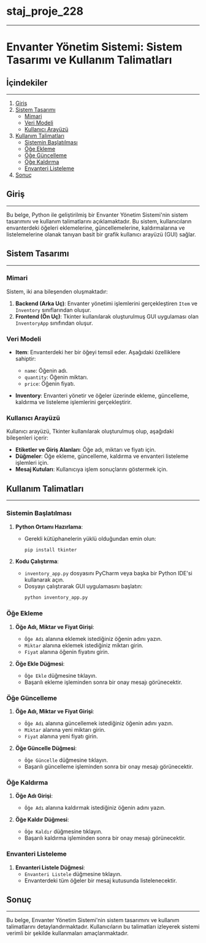 # staj_proje_228
--------------------------

# Envanter Yönetim Sistemi: Sistem Tasarımı ve Kullanım Talimatları

## İçindekiler
--------------------------

1. [Giriş](#giriş)
2. [Sistem Tasarımı](#sistem-tasarımı)
    - [Mimari](#mimari)
    - [Veri Modeli](#veri-modeli)
    - [Kullanıcı Arayüzü](#kullanıcı-arayüzü)
3. [Kullanım Talimatları](#kullanım-talimatları)
    - [Sistemin Başlatılması](#sistemin-başlatılması)
    - [Öğe Ekleme](#öğe-ekleme)
    - [Öğe Güncelleme](#öğe-güncelleme)
    - [Öğe Kaldırma](#öğe-kaldırma)
    - [Envanteri Listeleme](#envanteri-listeleme)
4. [Sonuç](#sonuç)


## Giriş
--------------------------


Bu belge, Python ile geliştirilmiş bir Envanter Yönetim Sistemi'nin sistem tasarımını ve kullanım talimatlarını açıklamaktadır. Bu sistem, kullanıcıların envanterdeki öğeleri eklemelerine, güncellemelerine, kaldırmalarına ve listelemelerine olanak tanıyan basit bir grafik kullanıcı arayüzü (GUI) sağlar.

## Sistem Tasarımı
--------------------------


### Mimari

Sistem, iki ana bileşenden oluşmaktadır:

1. **Backend (Arka Uç)**: Envanter yönetimi işlemlerini gerçekleştiren `Item` ve `Inventory` sınıflarından oluşur.
2. **Frontend (Ön Uç)**: Tkinter kullanılarak oluşturulmuş GUI uygulaması olan `InventoryApp` sınıfından oluşur.

### Veri Modeli

- **Item**: Envanterdeki her bir öğeyi temsil eder. Aşağıdaki özelliklere sahiptir:
  - `name`: Öğenin adı.
  - `quantity`: Öğenin miktarı.
  - `price`: Öğenin fiyatı.
  
- **Inventory**: Envanteri yönetir ve öğeler üzerinde ekleme, güncelleme, kaldırma ve listeleme işlemlerini gerçekleştirir.

### Kullanıcı Arayüzü

Kullanıcı arayüzü, Tkinter kullanılarak oluşturulmuş olup, aşağıdaki bileşenleri içerir:

- **Etiketler ve Giriş Alanları**: Öğe adı, miktarı ve fiyatı için.
- **Düğmeler**: Öğe ekleme, güncelleme, kaldırma ve envanteri listeleme işlemleri için.
- **Mesaj Kutuları**: Kullanıcıya işlem sonuçlarını göstermek için.

## Kullanım Talimatları
--------------------------


### Sistemin Başlatılması

1. **Python Ortamı Hazırlama**:
   - Gerekli kütüphanelerin yüklü olduğundan emin olun:
     ```bash
     pip install tkinter
     ```

2. **Kodu Çalıştırma**:
   - `inventory_app.py` dosyasını PyCharm veya başka bir Python IDE'si kullanarak açın.
   - Dosyayı çalıştırarak GUI uygulamasını başlatın:
     ```python
     python inventory_app.py
     ```

### Öğe Ekleme

1. **Öğe Adı, Miktar ve Fiyat Girişi**:
   - `Öğe Adı` alanına eklemek istediğiniz öğenin adını yazın.
   - `Miktar` alanına eklemek istediğiniz miktarı girin.
   - `Fiyat` alanına öğenin fiyatını girin.

2. **Öğe Ekle Düğmesi**:
   - `Öğe Ekle` düğmesine tıklayın.
   - Başarılı ekleme işleminden sonra bir onay mesajı görünecektir.

### Öğe Güncelleme

1. **Öğe Adı, Miktar ve Fiyat Girişi**:
   - `Öğe Adı` alanına güncellemek istediğiniz öğenin adını yazın.
   - `Miktar` alanına yeni miktarı girin.
   - `Fiyat` alanına yeni fiyatı girin.

2. **Öğe Güncelle Düğmesi**:
   - `Öğe Güncelle` düğmesine tıklayın.
   - Başarılı güncelleme işleminden sonra bir onay mesajı görünecektir.

### Öğe Kaldırma

1. **Öğe Adı Girişi**:
   - `Öğe Adı` alanına kaldırmak istediğiniz öğenin adını yazın.

2. **Öğe Kaldır Düğmesi**:
   - `Öğe Kaldır` düğmesine tıklayın.
   - Başarılı kaldırma işleminden sonra bir onay mesajı görünecektir.

### Envanteri Listeleme

1. **Envanteri Listele Düğmesi**:
   - `Envanteri Listele` düğmesine tıklayın.
   - Envanterdeki tüm öğeler bir mesaj kutusunda listelenecektir.

## Sonuç
--------------------------


Bu belge, Envanter Yönetim Sistemi'nin sistem tasarımını ve kullanım talimatlarını detaylandırmaktadır. Kullanıcıların bu talimatları izleyerek sistemi verimli bir şekilde kullanmaları amaçlanmaktadır.
